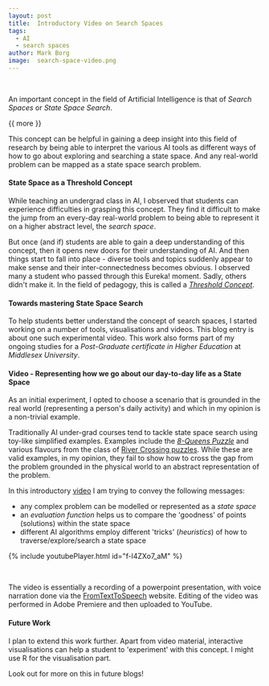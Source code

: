 ```yaml
---
layout: post
title:  Introductory Video on Search Spaces
tags:   
  - AI
  - search spaces
author: Mark Borg
image:  search-space-video.png
---
```


&nbsp;

An important concept in the field of Artificial Intelligence is that of *Search Spaces* or *State Space Search*.


{{ more }}

This concept can be helpful in gaining a deep insight into this field of research by being able to interpret the various AI tools 
as different ways of how to go about exploring and searching a state space. And any real-world problem can be mapped as a state space
search problem.

#### State Space as a Threshold Concept

While teaching an undergrad class in AI, I observed that students can experience difficulties in grasping this concept. They find it 
difficult to make the jump from an every-day real-world problem to being able to represent it on a higher abstract level, the 
*search space*. 

But once (and if) students are able to gain a deep understanding of this concept, then it opens new doors for their 
understanding of AI. And then things start to fall into place - diverse tools and topics suddenly appear to make sense and their 
inter-connectedness becomes obvious. I observed many a student who passed through this Eureka! moment. Sadly, others didn't make it.
In the field of pedagogy, this is called a [*Threshold Concept*](http://www.ee.ucl.ac.uk/~mflanaga/thresholds.html).

#### Towards mastering State Space Search

To help students better understand the concept of search spaces, I started working on a number of tools, visualisations and videos. 
This blog entry is about one such experimental video. This work also forms part of my ongoing studies for a *Post-Graduate certificate
in Higher Education* at *Middlesex University*.

#### Video - Representing how we go about our day-to-day life as a State Space

As an initial experiment, I opted to choose a scenario that is grounded in the real world (representing a person's daily activity)
and which in my opinion is a non-trivial example. 

Traditionally AI under-grad courses tend to tackle state space search using toy-like simplified examples.
Examples include the [*8-Queens Puzzle*](https://en.wikipedia.org/wiki/Eight_queens_puzzle) and various flavours from the class of
[River Crossing puzzles](https://en.wikipedia.org/wiki/River_crossing_puzzle). While these are valid examples, in my opinion, they 
fail to show how to cross the gap from the problem grounded in the physical world to an abstract representation of the problem.

In this introductory [video](https://youtu.be/f-l4ZXo7_aM) I am trying to convey the following messages:

- any complex problem can be modelled or represented as a *state space*
- an *evaluation function* helps us to compare the 'goodness' of points (solutions) within the state space
- different AI algorithms employ different 'tricks' (*heuristics*) of how to traverse/explore/search a state space


{% include youtubePlayer.html id="f-l4ZXo7_aM" %}


&nbsp;

The video is essentially a recording of a powerpoint presentation, with voice narration done via the [FromTextToSpeech](http://www.fromtexttospeech.com/)
website. Editing of the video was performed in Adobe Premiere and then uploaded to YouTube.

#### Future Work

I plan to extend this work further. Apart from video material, interactive visualisations can help a student to 'experiment' with 
this concept. I might use R for the visualisation part.

<!-- Another option is to leverage non-traditional user interfaces, like [*Tangible User Interfaces (TUIs)*](https://en.wikipedia.org/wiki/Tangible_user_interface). 
Some great work on TUIs is currently ongoing at Middlesex University by other researchers and colleagues of mine. -->

Look out for more on this in future blogs!


